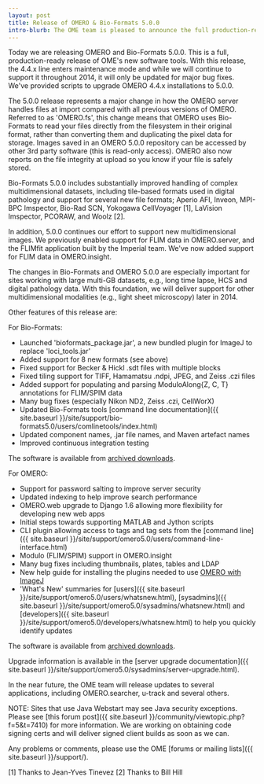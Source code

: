 ```yaml
---
layout: post
title: Release of OMERO & Bio-Formats 5.0.0
intro-blurb: The OME team is pleased to announce the full production-ready release of OMERO & Bio-Formats 5.0.0
---
```

Today we are releasing OMERO and Bio-Formats 5.0.0. This is a full,
production-ready release of OME's new software tools. With this
release, the 4.4.x line enters maintenance mode and while we will
continue to support it throughout 2014, it will only be updated for
major bug fixes. We've provided scripts to upgrade OMERO 4.4.x
installations to 5.0.0.

The 5.0.0 release represents a major change in how the OMERO server
handles files at import compared with all previous versions of
OMERO. Referred to as 'OMERO.fs', this change means that OMERO uses
Bio-Formats to read your files directly from the filesystem in their
original format, rather than converting them and duplicating the pixel
data for storage. Images saved in an OMERO 5.0.0 repository can be
accessed by other 3rd party software (this is read-only access).
OMERO also now reports on the file integrity at upload so you know if
your file is safely stored.

Bio-Formats 5.0.0 includes substantially improved handling of complex
multidimensional datasets, including tile-based formats used in
digital pathology and support for several new file formats; Aperio
AFI, Inveon, MPI-BPC Imspector, Bio-Rad SCN, Yokogawa CellVoyager [1],
LaVision Imspector, PCORAW, and Woolz [2].

In addition, 5.0.0 continues our effort to support new
multidimensional images. We previously enabled support for FLIM data
in OMERO.server, and the FLIMfit application built by the Imperial
team. We've now added support for FLIM data in OMERO.insight.

The changes in Bio-Formats and OMERO 5.0.0 are especially important
for sites working with large multi-GB datasets, e.g., long time lapse,
HCS and digital pathology data. With this foundation, we will deliver
support for other multidimensional modalities (e.g., light sheet
microscopy) later in 2014.

Other features of this release are:

For Bio-Formats:

- Launched 'bioformats_package.jar', a new bundled plugin for ImageJ to replace 'loci_tools.jar'
- Added support for 8 new formats (see above)
- Fixed support for Becker & Hickl .sdt files with multiple blocks
- Fixed tiling support for TIFF, Hamamatsu .ndpi, JPEG, and Zeiss .czi files
- Added support for populating and parsing ModuloAlong{Z, C, T} annotations for FLIM/SPIM data
- Many bug fixes (especially Nikon ND2, Zeiss .czi, CellWorX)
- Updated Bio-Formats tools [command line documentation]({{ site.baseurl }}/site/support/bio-formats5.0/users/comlinetools/index.html)
- Updated component names, .jar file names, and Maven artefact names
- Improved continuous integration testing

The software is available from [archived
downloads](https://downloads.openmicroscopy.org/bio-formats/5.0.0).


For OMERO:

- Support for password salting to improve server security
- Updated indexing to help improve search performance
- OMERO.web upgrade to Django 1.6 allowing more flexibility for developing new web apps
- Initial steps towards supporting MATLAB and Jython scripts
- CLI plugin allowing access to tags and tag sets from the [command line]({{ site.baseurl }}/site/support/omero5.0/users/command-line-interface.html)
- Modulo (FLIM/SPIM) support in OMERO.insight
- Many bug fixes including thumbnails, plates, tables and LDAP
- New help guide for installing the plugins needed to use [OMERO with ImageJ](https://help.openmicroscopy.org/imagej.html)
- 'What's New' summaries for [users]({{ site.baseurl }}/site/support/omero5.0/users/whatsnew.html), [sysadmins]({{ site.baseurl }}/site/support/omero5.0/sysadmins/whatsnew.html) and [developers]({{ site.baseurl }}/site/support/omero5.0/developers/whatsnew.html) to help you quickly identify updates

The software is available from [archived
downloads](https://downloads.openmicroscopy.org/omero/5.0.0).

Upgrade information is available in the [server upgrade
documentation]({{ site.baseurl }}/site/support/omero5.0/sysadmins/server-upgrade.html).

In the near future, the OME team will release updates to several
applications, including OMERO.searcher, u-track and several others.

NOTE: Sites that use Java Webstart may see Java security exceptions.
Please see [this forum
post]({{ site.baseurl }}/community/viewtopic.php?f=5&t=7410)
for more information. We are working on obtaining code signing certs
and will deliver signed client builds as soon as we can.

Any problems or comments, please use the OME [forums or mailing
lists]({{ site.baseurl }}/support/).


[1] Thanks to Jean-Yves Tinevez
[2] Thanks to Bill Hill
